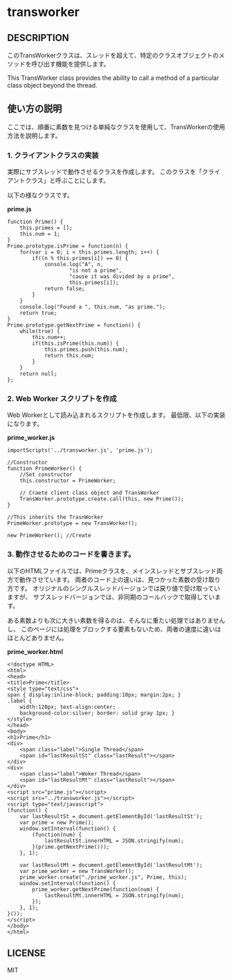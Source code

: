 transworker
===========

DESCRIPTION
-----------

このTransWorkerクラスは、スレッドを超えて、特定のクラスオブジェクトのメソッドを呼び出す機能を提供します。

This TransWorker class provides the ability to call a method of a particular class object beyond the thread.


使い方の説明
------------

ここでは、順番に素数を見つける単純なクラスを使用して、TransWorkerの使用方法を説明します。

### 1. クライアントクラスの実装

実際にサブスレッドで動作させるクラスを作成します。
このクラスを「クライアントクラス」と呼ぶことにします。

以下の様なクラスです。

__prime.js__

```
function Prime() {
    this.primes = [];
    this.num = 1;
}
Prime.prototype.isPrime = function(n) {
    for(var i = 0; i < this.primes.length; i++) {
        if((n % this.primes[i]) == 0) {
            console.log("A", n,
                    "is not a prime",
                    "cause it was divided by a prime",
                    this.primes[i]);
            return false;
        }
    }
    console.log("Found a ", this.num, "as prime.");
    return true;
}
Prime.prototype.getNextPrime = function() {
    while(true) {
        this.num++;
        if(this.isPrime(this.num)) {
            this.primes.push(this.num);
            return this.num;
        }
    }
    return null;
};
```
### 2. Web Worker スクリプトを作成

Web Workerとして読み込まれるスクリプトを作成します。
最低限、以下の実装になります。

__prime_worker.js__

```
importScripts('../transworker.js', 'prime.js');

//Constructor
function PrimeWorker() {
    //Set constructor
    this.constructor = PrimeWorker;

    // Craete client class object and TransWorker
    TransWorker.prototype.create.call(this, new Prime());
}

//This inherits the TrasnWorker
PrimeWorker.prototype = new TransWorker();

new PrimeWorker(); //Create
```

### 3. 動作させるためのコードを書きます。

以下のHTMLファイルでは、Primeクラスを、メインスレッドとサブスレッド両方で動作させています。
両者のコード上の違いは、見つかった素数の受け取り方です。
オリジナルのシングルスレッドバージョンでは戻り値で受け取っていますが、
サブスレッドバージョンでは、非同期のコールバックで取得しています。

ある素数よりも次に大きい素数を得るのは、そんなに重たい処理ではありませんし、
このページには処理をブロックする要素もないため、両者の速度に違いはほとんどありません。

__prime_worker.html__

```
<!doctype HTML>
<html>
<head>
<title>Prime</title>
<style type="text/css">
span { display:inline-block; padding:10px; margin:2px; }
.label {
    width:120px; text-align:center;
    background-color:silver; border: solid gray 1px; }
</style>
</head>
<body>
<h1>Prime</h1>
<div>
    <span class="label">Single Thread</span>
    <span id="lastResultSt" class="lastResult"></span>
</div>
<div>
    <span class="label">Woker Thread</span>
    <span id="lastResultMt" class="lastResult"></span>
</div>
<script src="prime.js"></script>
<script src="../transworker.js"></script>
<script type="text/javascript">
(function() {
    var lastResultSt = document.getElementById('lastResultSt');
    var prime = new Prime();
    window.setInterval(function() {
        (function(num) {
            lastResultSt.innerHTML = JSON.stringify(num);
        }(prime.getNextPrime()));
    }, 1);

    var lastResultMt = document.getElementById('lastResultMt');
    var prime_worker = new TransWorker();
    prime_worker.create("./prime_worker.js", Prime, this);
    window.setInterval(function() {
        prime_worker.getNextPrime(function(num) {
            lastResultMt.innerHTML = JSON.stringify(num);
        });
    }, 1);
}());
</script>
</body>
</html>
```


LICENSE
-------

MIT
